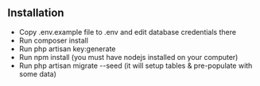 ## Installation

- Copy .env.example file to .env and edit database credentials there
- Run composer install
- Run php artisan key:generate
- Run npm install (you must have nodejs installed on your computer)
- Run php artisan migrate --seed (it will setup tables & pre-populate with some data)